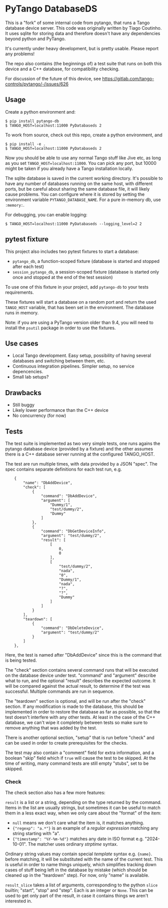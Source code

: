 # PyTango DatabaseDS

This is a "fork" of some internal code from pytango, that runs a Tango database device server. This
code was originally written by Tiago Coutinho. It uses sqlite for storing data and therefore
doesn't have any dependencies beyond python and PyTango.

It's currently under heavy development, but is pretty usable. Please report any problems!

The repo also contains (the beginnings of) a test suite that runs on both this device and a C++ database, for compatibility checking.

For discussion of the future of this device, see https://gitlab.com/tango-controls/pytango/-/issues/626


## Usage

Create a python environment and:

    $ pip install pytango-db
    $ TANGO_HOST=localhost:11000 PyDatabaseds 2

To work from source, check out this repo, create a python environment, and

    $ pip install -e .
    $ TANGO_HOST=localhost:11000 PyDatabaseds 2

Now you should be able to use any normal Tango stuff like Jive etc, as long as you set `TANGO_HOST=localhost:11000`. You can pick any port, but 10000 might be taken if you
already have a Tango installation locally.

The sqlite database is saved in the current working directory. It's possible to have
any number of databases running on the same host, with different ports, but be careful
about sharing the same database file, it will likely cause problems. You can configure
where it is stored by setting the environment variable `PYTANGO_DATABASE_NAME`.
For a pure in-memory db, use `:memory:`.

For debugging, you can enable logging:

    $ TANGO_HOST=localhost:11000 PyDatabaseds --logging_level=2 2

## pytest fixture

This project also includes two pytest fixtures to start a database:

- `pytango_db`, a function-scoped fixture (database is started and stopped after each test)
- `session_pytango_db`, a session-scoped fixture (database is started only once and stopped at the end of the test session)

To use one of this fixture in your project, add `pytango-db` to your tests requirements.

These fixtures will start a database on a random port and return the used `TANGO_HOST` variable,
that has been set in the environment.
The database runs in memory.

Note: if you are using a PyTango version older than 9.4, you will need to install the `psutil` package in order to use the fixtures.


## Use cases

- Local Tango development. Easy setup, possibility of having several databases and switching between them, etc.
- Continuous integration pipelines. Simpler setup, no service depencencies.
- Small lab setups?


## Drawbacks

- Still buggy
- Likely lower performance than the C++ device
- No concurrency (for now)


## Tests

The test suite is implemented as two very simple tests, one runs agains the pytango database device (provided by a fixture) and the other assumes there is a C++ database server running at the configured TANGO_HOST.

The test are run multiple times, with data provided by a JSON "spec". The spec contains separate definitions for each test run, e.g.

```
    {
        "name": "DbAddDevice",
        "check": [
            {
                "command": "DbAddDevice",
                "argument": [
                    "Dummy/1",
                    "test/dummy/2",
                    "Dummy"
                ]
            },
            {
                "command": "DbGetDeviceInfo",
                "argument": "test/dummy/2",
                "result": [
                    [
                        0,
                        0
                    ],
                    [
                        "test/dummy/2",
                        "nada",
                        "0",
                        "Dummy/1",
                        "nada",
                        "?",
                        "?",
                        "Dummy"
                    ]
                ]
            }
        ],
        "teardown": [
            {
                "command": "DbDeleteDevice",
                "argument": "test/dummy/2"
            }
        ]
    },

```
Here, the test is named after "DbAddDevice" since this is the command that is being tested.

The "check" section contains several command runs that will be executed on the database device under test. "command" and "argument" describe what to run, and the optional "result" describes the expected outcome. It will be compared against the actual result, to determine if the test was successful. Multiple commands are run in sequence.

The "teardown" section is optional, and will be run after the "check" section. If any modification is made to the database, this should be implemented in order to restore the database as far as possible, so that the test doesn't interfere with any other tests. At least in the case of the C++ database, we can't wipe it completely between tests so make sure to remove anything that was added by the test.

There is another optional section, "setup" that is run before "check" and can be used in order to create prerequisites for the checks.

The test may also contain a "comment" field for extra information, and a boolean "skip" field which if `true` will cause the test to be skipped. At the time of writing, many command tests are still empty "stubs", set to be skipped.


### Check

The check section also has a few more features:

`result` is a list or a string, depending on the type returned by the command. Items in the list are usually strings, but sometimes it can be useful to match them in a less exact way, when we only care about the "format" of the item:

* `null` means we don't care what the item is, it matches anything.
* `{"regexp": "a.*"}` is an example of a *regular expression* matching any string starting with "a".
* `{"timestamp": "%Y-%m-%d"}` matches any date in ISO format e.g. "2024-10-01". The matcher uses ordinary *strptime* syntax.

Ordinary string values may contain special *template* syntax e.g. `{name}`. before matching, it will be substituted with the name of the current test. This is useful in order to name things uniquely, which simplifies tracking down cases of stuff being left in the database by mistake (which should be cleaned up in the "teardown" step). For now, only "name" is available.

`result_slice` takes a list of arguments, corresponding to the python `slice` builtin; "start", "stop" and "step". Each is an integer or `None`. This can be used to get only part of the result, in case it contains things we aren't interested in.
